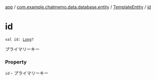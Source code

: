 [app](../../index.md) / [com.example.chatmemo.data.database.entity](../index.md) / [TemplateEntity](index.md) / [id](./id.md)

# id

`val id: `[`Long`](https://kotlinlang.org/api/latest/jvm/stdlib/kotlin/-long/index.html)`?`

プライマリーキー

### Property

`id` - プライマリーキー